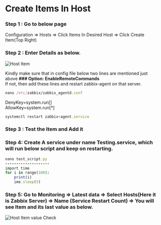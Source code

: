 <h1>Create Items In Host</h1>

### Step 1 : Go to below page
Configuration => Hosts => Click Items In Desired Host => Click Create Item(Top Right)

### Step 2 : Enter Details as below.
<img src="https://github.com/ShubhPatil95/Linux_Server_Monitoring_Zabbix/blob/main/Images/item.png" alt="Host Item">

Kindly make sure that in config file below two lines are mentioned just above <strong>### Option: EnableRemoteCommands</strong> <br>
If not, then add these lines and restart zabbix-agent on that server.
```ruby
nano /etc/zabbix/zabbix_agentd.conf 
```
DenyKey=system.run[] <br>
AllowKey=system.run[*]
```ruby
systemctl restart zabbix-agent.service
```

### Step 3 : Test the Item and Add it

### Step 4: Create A service under name Testing.service, which will run below script and keep on restarting.
```ruby
nano test_script.py
--------------------
import time 
for i in range(100):
    print(i)
    ime.sleep(5)
```

### Step 5: Go to Monitoring => Latest data => Select Hosts(Here it is Zabbix Server) => Name (Service Restart Count) => You will see Item and its last value as below.
<img src="https://github.com/ShubhPatil95/Linux_Server_Monitoring_Zabbix/blob/main/Images/Check%20Item%20Value.png" alt="Host Item value Check">


